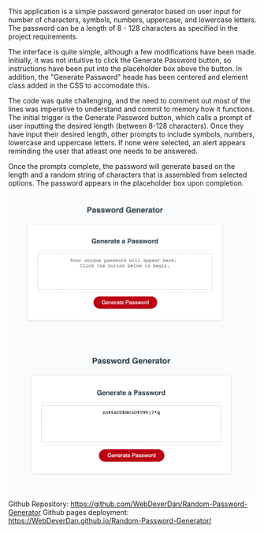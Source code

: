 This application is a simple password generator based on user input for number of characters, symbols, numbers, uppercase, and lowercase letters. The password can be a length of 8 - 128 characters as specified in the project requirements. 

The interface is quite simple, although a few modifications have been made. Initially, it was not intuitive to click the Generate Password button, so instructions have been put into the placeholder box above the button. In addition, the "Generate Password" heade has been centered and element class added in the CSS to accomodate this. 

The code was quite challenging, and the need to comment out most of the lines was imperative to understand and commit to memory how it functions. The initial trigger is the Generate Password button, which calls a prompt of user inputting the desired length (between 8-128 characters). Once they have input their desired length, other prompts to include symbols, numbers, lowercase and uppercase letters. If none were selected, an alert appears reminding the user that atleast one needs to be answered. 

Once the prompts complete, the password will generate based on the length and a random string of characters that is assembled from selected options. The password appears in the placeholder box upon completion. 

![Image 1 of application:](https://github.com/WebDeverDan/Random-Password-Generator/blob/master/Images/Screenshot%201%20-%20Pre%20Generation.png)
![Image 2 of application:](https://github.com/WebDeverDan/Random-Password-Generator/blob/master/Images/Screenshot%202%20-%20Generation.png)
 
Github Repository: https://github.com/WebDeverDan/Random-Password-Generator
Github pages deployment: https://WebDeverDan.github.io/Random-Password-Generator/
